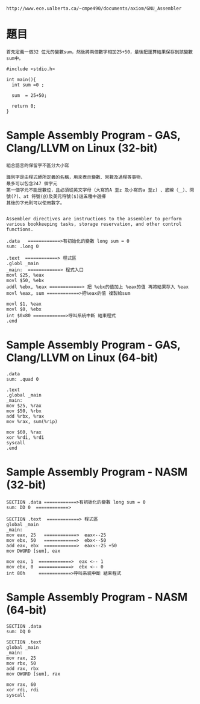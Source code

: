 #
```
http://www.ece.ualberta.ca/~cmpe490/documents/axiom/GNU_Assembler
```
# 題目
```
首先定義一個32 位元的變數sum，然後將兩個數字相加25+50，最後把運算結果保存到該變數sum中。
```
```
#include <stdio.h>

int main(){
  int sum =0 ;
  
  sum  = 25+50;
  
  return 0;
}
```
# Sample Assembly Program - GAS, Clang/LLVM on Linux (32-bit)
```
組合語言的保留字不區分大小寫

識別字是由程式師所定義的名稱，用來表示變數、常數及過程等事物，
最多可以包含247 個字元
第一個字元不能是數位，且必須從英文字母（大寫的A 至z 及小寫的a 至z) 、底線（＿）、問號(?)、at 符號(@)及美元符號($)這五種中選擇
其後的字元則可以使用數字。


Assembler directives are instructions to the assembler to perform various bookkeeping tasks, storage reservation, and other control functions. 
```

```
.data   ============>有初始化的變數 long sum = 0
sum: .long 0

.text  ============> 程式區
.globl _main
_main:  ============> 程式入口
movl $25, %eax
movl $50, %ebx
addl %ebx, %eax ============> 把 %ebx的值加上 %eax的值 再將結果存入 %eax
movl %eax, sum ============>把%eax的值 複製給sum 

movl $1, %eax 
movl $0, %ebx
int $0x80 ============>呼叫系統中斷 結束程式
.end
```
# Sample Assembly Program - GAS, Clang/LLVM on Linux (64-bit)
```
.data
sum: .quad 0

.text
.global _main
_main:
mov $25, %rax
mov $50, %rbx
add %rbx, %rax
mov %rax, sum(%rip)

mov $60, %rax
xor %rdi, %rdi
syscall
.end
```
# Sample Assembly Program - NASM (32-bit)
```
SECTION .data ============>有初始化的變數 long sum = 0
sum: DD 0  ============>

SECTION .text  ============> 程式區
global _main
_main:
mov eax, 25   ============>  eax<--25 
mov ebx, 50   ============>  ebx<--50 
add eax, ebx  ============>  eax<--25 +50 
mov DWORD [sum], eax

mov eax, 1  ============>  eax <-- 1
mov ebx, 0  ============>  ebx <-- 0 
int 80h     ============>呼叫系統中斷 結束程式
```
# Sample Assembly Program - NASM (64-bit)
```
SECTION .data 
sum: DQ 0

SECTION .text
global _main
_main:
mov rax, 25
mov rbx, 50 
add rax, rbx
mov QWORD [sum], rax

mov rax, 60
xor rdi, rdi
syscall
```
